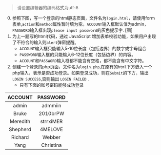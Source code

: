 >请设置编辑器的编码格式为utf-8

0. 参照下图，写一个登录的html静态页面，文件名为`login.html`，请使用form表单,`action`和`method`属性暂时填为空。`ACCOUNT`输入框默认值为admin，`PASSWORD`输入框出现`please input password`的灰色提示字.
[图]
0. 为上一题写的html代码，通过 JavaScript 增加表单校验功能，如果用户出现了不符合的输入则`alert`弹窗提醒。
    - `ACCOUNT`输入框只能输入5-10位长度（包括边界）的数字或字母组合
    - `PASSWORD`输入框的只能输入6-12位长度（包括边界）的内容。
    - `ACCOUNT`和`PASSWORD`输入框都不能含有空格，都不能含有中文字符。
0. 创建一个登录的php页面，文件名为`login.php`,在原有的`html`下方嵌入一个php输入，表示是否成功登录。如果登录成功，则在`Submit`的下方，输出`LOGIN SUCCESS`,否则输出 `LOGIN FAILED` .
    - 只有下面的账号密码能够成功登录


| ACCOUNT | PASSWORD | 
| :---:|:---:|
|admin|admmiin|
|Bruke|2010brPW|
|Meredith|strrxiMER|
|Shepherd|4MELOVE|
|Richard |Webber|
|Yang|Christina|

    
    